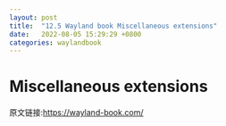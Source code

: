 ```yaml
---
layout: post
title:  "12.5 Wayland book Miscellaneous extensions"
date:   2022-08-05 15:29:29 +0800
categories: waylandbook
---
```

# Miscellaneous extensions

原文链接:https://wayland-book.com/

